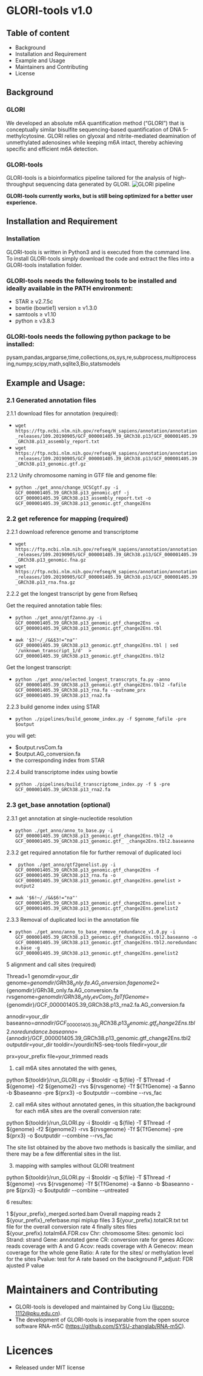 # GLORI-tools v1.0
## Table of content
* Background
* Installation and Requirement
* Example and Usage
* Maintainers and Contributing
* License

## Background
### GLORI
We developed an absolute m6A quantification method (“GLORI”) that is conceptually similar bisulfite sequencing-based quantification of DNA 5-methylcytosine.
GLORI relies on glyoxal and nitrite-mediated deamination of unmethylated adenosines while keeping m6A intact, thereby achieving specific and efficient m6A detection.

### GLORI-tools

GLORI-tools is a bioinformatics pipeline tailored for the analysis of high-throughput sequencing data generated by GLORI.
![GLORI pipeline]( https://github.com/liucongcas/GLORI-tools/blob/main/GLORI-pipeline.jpg " GLORI pipeline ")

**GLORI-tools currently works, but is still being optimized for a better user experience.**

## Installation and Requirement
### Installation
GLORI-tools is written in Python3 and is executed from the command line. To install GLORI-tools simply download the code and extract the files into a GLORI-tools installation folder.

### GLORI-tools needs the following tools to be installed and ideally available in the PATH environment:
* STAR ≥ v2.7.5c
* bowtie (bowtie1) version ≥ v1.3.0
* samtools ≥ v1.10
* python ≥ v3.8.3

### GLORI-tools needs the following python package to be installed:
pysam,pandas,argparse,time,collections,os,sys,re,subprocess,multiprocessing,numpy,scipy,math,sqlite3,Bio,statsmodels

## Example and Usage:

### 2.1 Generated annotation files 
2.1.1 download files for annotation (required): 
* ``` wget https://ftp.ncbi.nlm.nih.gov/refseq/H_sapiens/annotation/annotation_releases/109.20190905/GCF_000001405.39_GRCh38.p13/GCF_000001405.39_GRCh38.p13_assembly_report.txt ```
* ``` wget https://ftp.ncbi.nlm.nih.gov/refseq/H_sapiens/annotation/annotation_releases/109.20190905/GCF_000001405.39_GRCh38.p13/GCF_000001405.39_GRCh38.p13_genomic.gtf.gz ```

2.1.2 Unify chromosome naming in GTF file and genome file:
 
* ```python ./get_anno/change_UCSCgtf.py -i GCF_000001405.39_GRCh38.p13_genomic.gtf -j GCF_000001405.39_GRCh38.p13_assembly_report.txt -o GCF_000001405.39_GRCh38.p13_genomic.gtf_change2Ens ```

### 2.2 get reference for mapping (required)
2.2.1 download reference genome and transcriptome
* ```wget https://ftp.ncbi.nlm.nih.gov/refseq/H_sapiens/annotation/annotation_releases/109.20190905/GCF_000001405.39_GRCh38.p13/GCF_000001405.39_GRCh38.p13_genomic.fna.gz```
* ```wget https://ftp.ncbi.nlm.nih.gov/refseq/H_sapiens/annotation/annotation_releases/109.20190905/GCF_000001405.39_GRCh38.p13/GCF_000001405.39_GRCh38.p13_rna.fna.gz```

2.2.2 get the longest transcript by gene from Refseq

Get the required annotation table files:

* ```python ./get_anno/gtf2anno.py -i GCF_000001405.39_GRCh38.p13_genomic.gtf_change2Ens -o GCF_000001405.39_GRCh38.p13_genomic.gtf_change2Ens.tbl``` 

* ```awk '$3!~/_/&&$3!="na"' GCF_000001405.39_GRCh38.p13_genomic.gtf_change2Ens.tbl | sed '/unknown_transcript_1/d'  > GCF_000001405.39_GRCh38.p13_genomic.gtf_change2Ens.tbl2```

Get the longest transcript:

* ```python ./get_anno/selected_longest_transcrpts_fa.py -anno GCF_000001405.39_GRCh38.p13_genomic.gtf_change2Ens.tbl2 -fafile GCF_000001405.39_GRCh38.p13_rna.fa --outname_prx GCF_000001405.39_GRCh38.p13_rna2.fa```

2.2.3 build genome index using STAR

* ```python ./pipelines/build_genome_index.py -f $genome_fafile -pre $output```

you will get:
* $output.rvsCom.fa
* $output.AG_conversion.fa
* the corresponding index from STAR

2.2.4 build transcriptome index using bowtie

* ```python ./pipelines/build_transcriptome_index.py -f $ -pre GCF_000001405.39_GRCh38.p13_rna2.fa```

### 2.3 get_base annotation (optional)

2.3.1 get annotation at single-nucleotide resolution

* ```python ./get_anno/anno_to_base.py -i GCF_000001405.39_GRCh38.p13_genomic.gtf_change2Ens.tbl2 -o GCF_000001405.39_GRCh38.p13_genomic.gtf_ _change2Ens.tbl2.baseanno```

2.3.2 get required annotation file for further removal of duplicated loci

* ``` python ./get_anno/gtf2genelist.py -i GCF_000001405.39_GRCh38.p13_genomic.gtf_change2Ens -f GCF_000001405.39_GRCh38.p13_rna.fa -o GCF_000001405.39_GRCh38.p13_genomic.gtf_change2Ens.genelist > output2```

* ```awk '$6!~/_/&&$6!="na"' GCF_000001405.39_GRCh38.p13_genomic.gtf_change2Ens.genelist > GCF_000001405.39_GRCh38.p13_genomic.gtf_change2Ens.genelist2```

2.3.3 Removal of duplicated loci in the annotation file

* ```python ./get_anno/anno_to_base_remove_redundance_v1.0.py -i GCF_000001405.39_GRCh38.p13_genomic.gtf_change2Ens.tbl2.baseanno -o GCF_000001405.39_GRCh38.p13_genomic.gtf_change2Ens.tbl2.noredundance.base -g GCF_000001405.39_GRCh38.p13_genomic.gtf_change2Ens.genelist2```


5 alignment and call sites (required)


Thread=1
genomdir=your_dir
genome=${genomdir}/GRh38_only.fa.AG_conversion.fa
genome2=${genomdir}/GRh38_only.fa.AG_conversion.fa
rvsgenome=${genomdir}/GRh38_only_revCom_2.fa
TfGenome=${genomdir}/GCF_000001405.39_GRCh38.p13_rna2.fa.AG_conversion.fa

annodir=your_dir
baseanno=${annodir}/GCF_000001405.39_GRCh38.p13_genomic.gtf_change2Ens.tbl2.noredundance.base
anno=${annodir}/GCF_000001405.39_GRCh38.p13_genomic.gtf_change2Ens.tbl2
outputdir=your_dir
tooldir=/yourdir/NS-seq-tools
filedir=your_dir

prx=your_prefix
file=your_trimmed reads

1) call m6A sites annotated the with genes,

python ${tooldir}/run_GLORI.py -i $tooldir -q ${file} -T $Thread -f ${genome} -f2 ${genome2} -rvs ${rvsgenome} -Tf ${TfGenome} -a $anno -b $baseanno -pre ${prx3} -o $outputdir --combine --rvs_fac

2) call m6A sites without annotated genes, in this situation,the background for each m6A sites are the overall conversion rate:

python ${tooldir}/run_GLORI.py -i $tooldir -q ${file} -T $Thread -f ${genome} -f2 ${genome2} -rvs ${rvsgenome} -Tf ${TfGenome} -pre ${prx3} -o $outputdir --combine --rvs_fac

The site list obtained by the above two methods is basically the similiar, and there may be a few differential sites in the list.

3) mapping with samples without GLORI treatment

python ${tooldir}/run_GLORI.py -i $tooldir -q ${file} -T $Thread -f ${genome} -rvs ${rvsgenome} -Tf ${TfGenome} -a $anno -b     $baseanno -pre ${prx3} -o $outputdir --combine --untreated


6 resultes:

1 ${your_prefix}_merged.sorted.bam
Overall mapping reads
2 ${your_prefix}_referbase.mpi
miplup files
3 ${your_prefix}.totalCR.txt
txt file for the overall conversion rate
4 finally sites files
${your_prefix}.totalm6A.FDR.csv
Chr: chromosome
Sites: genomic loci
Strand: strand
Gene: annotated gene
CR: conversion rate for genes
AGcov: reads coverage with A and G
Acov: reads coverage with A
Genecov: mean coverage for the whole gene
Ratio: A rate for the sites/ or methylation level for the sites
Pvalue: test for A rate based on the background
P_adjust: FDR ajusted P value


# Maintainers and Contributing
* GLORI-tools is developed and maintained by Cong Liu (liucong-1112@pku.edu.cn).
* The development of GLORI-tools is inseparable from the open source software RNA-m5C (https://github.com/SYSU-zhanglab/RNA-m5C).

# Licences
* Released under MIT license






